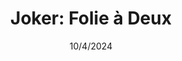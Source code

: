 ---
# layout: '@components/diablo4/ItemLayout.astro'
date: 10/4/2024
title: "Joker: Folie à Deux"
poster: joker.jpg
rating: 4
---